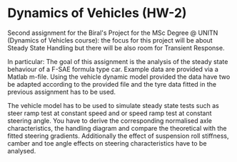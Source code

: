 # Dynamics of Vehicles (HW-2) 
Second assignment for the Biral's Project for the MSc Degree @ UNITN  (Dynamics of Vehicles course):
the focus for this project will be about Steady State Handling but there will be also room for Transient Response.

In particular:
The goal of this assignment is the analysis of the steady state behaviour of a F-SAE formula type car. Example data are provided via a Matlab m-file. Using the vehicle dynamic model provided the data have two be adapted according to the provided file and the tyre data fitted in the previous assignment has to be used.

The vehicle model has to be used to simulate steady state tests such as steer ramp test at constant speed and or speed ramp test at constant steering angle. You have to derive the corresponding normalised axle characteristics, the handling diagram and compare the theoretical with the fitted steering gradients. Additionally the effect of suspension roll stiffness, camber and toe angle effects on steering characteristics have to be analysed.
